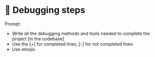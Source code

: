 # 🐞 Debugging steps
Prompt:
- Write all the debugging methods and tools needed to complete the project [in the codebase]
- Use the [+] for completed lines, [-] for not completed lines
- Use emojis
